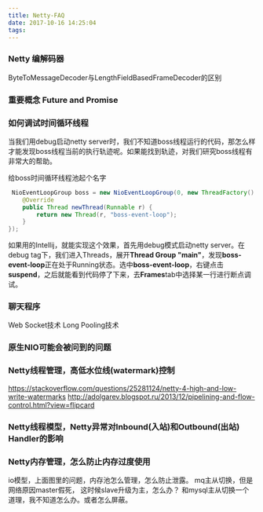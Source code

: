 ```yaml
---
title: Netty-FAQ
date: 2017-10-16 14:25:04
tags:
---
```


### Netty 编解码器
ByteToMessageDecoder与LengthFieldBasedFrameDecoder的区别

### 重要概念 Future and Promise

### 如何调试时间循环线程
当我们用debug启动netty server时，我们不知道boss线程运行的代码，那怎么样才能发现boss线程当前的执行轨迹呢。如果能找到轨迹，对我们研究boss线程有非常大的帮助。

给boss时间循环线程池起个名字
``` java
 NioEventLoopGroup boss = new NioEventLoopGroup(0, new ThreadFactory() {
    @Override
    public Thread newThread(Runnable r) {
        return new Thread(r, "boss-event-loop");
    }
});
```
如果用的Intellij，就能实现这个效果，首先用debug模式启动netty server。在debug tag下，我们进入Threads，展开**Thread Group "main"**，发现**boss-event-loop**正在处于Running状态。选中**boss-event-loop**，右键点击**suspend**，之后就能看到代码停了下来，去**Frames**tab中选择某一行进行断点调试。

### 聊天程序
Web Socket技术
Long Pooling技术

### 原生NIO可能会被问到的问题

### Netty线程管理，高低水位线(watermark)控制
https://stackoverflow.com/questions/25281124/netty-4-high-and-low-write-watermarks
http://adolgarev.blogspot.ru/2013/12/pipelining-and-flow-control.html?view=flipcard

### Netty线程模型，Netty异常对Inbound(入站)和Outbound(出站) Handler的影响

### Netty内存管理，怎么防止内存过度使用

io模型，上面图里的问题，内存池怎么管理，怎么防止泄露。
mq主从切换，但是网络原因master假死， 这时候slave升级为主，怎么办？
和mysql主从切换一个道理，我不知道怎么办。或者怎么屏蔽。


